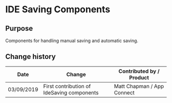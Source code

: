 # IDE Saving Components

## Purpose

Components for handling manual saving and automatic saving.

## Change history

| Date       | Change                                     | Contributed by / Product   |
| ---------- | ------------------------------------------ | -------------------------- |
| 03/09/2019 | First contribution of IdeSaving components | Matt Chapman / App Connect |
